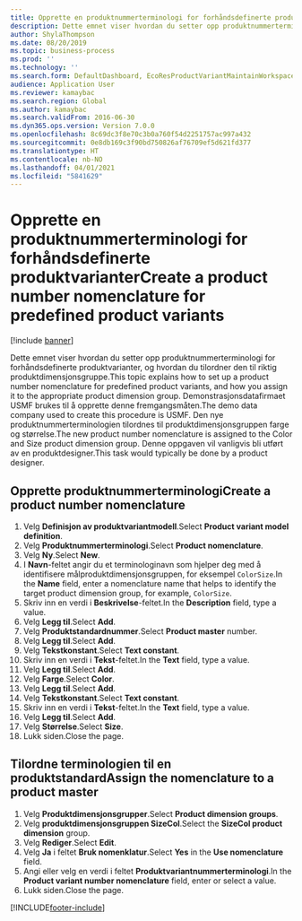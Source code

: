 ```yaml
---
title: Opprette en produktnummerterminologi for forhåndsdefinerte produktvarianter
description: Dette emnet viser hvordan du setter opp produktnummerterminologi for forhåndsdefinerte produktvarianter, og hvordan du tilordner den til riktig produktdimensjonsgruppe.
author: ShylaThompson
ms.date: 08/20/2019
ms.topic: business-process
ms.prod: ''
ms.technology: ''
ms.search.form: DefaultDashboard, EcoResProductVariantMaintainWorkspace, EcoResNomenclature, EcoResProductDimensionGroup
audience: Application User
ms.reviewer: kamaybac
ms.search.region: Global
ms.author: kamaybac
ms.search.validFrom: 2016-06-30
ms.dyn365.ops.version: Version 7.0.0
ms.openlocfilehash: 8c69dc3f8e70c3b0a760f54d2251757ac997a432
ms.sourcegitcommit: 0e8db169c3f90bd750826af76709ef5d621fd377
ms.translationtype: HT
ms.contentlocale: nb-NO
ms.lasthandoff: 04/01/2021
ms.locfileid: "5841629"
---
```

# <a name="create-a-product-number-nomenclature-for-predefined-product-variants"></a><span data-ttu-id="bcd8d-103">Opprette en produktnummerterminologi for forhåndsdefinerte produktvarianter</span><span class="sxs-lookup"><span data-stu-id="bcd8d-103">Create a product number nomenclature for predefined product variants</span></span>

[!include [banner](../../includes/banner.md)]

<span data-ttu-id="bcd8d-104">Dette emnet viser hvordan du setter opp produktnummerterminologi for forhåndsdefinerte produktvarianter, og hvordan du tilordner den til riktig produktdimensjonsgruppe.</span><span class="sxs-lookup"><span data-stu-id="bcd8d-104">This topic explains how to set up a product number nomenclature for predefined product variants, and how you assign it to the appropriate product dimension group.</span></span> <span data-ttu-id="bcd8d-105">Demonstrasjonsdatafirmaet USMF brukes til å opprette denne fremgangsmåten.</span><span class="sxs-lookup"><span data-stu-id="bcd8d-105">The demo data company used to create this procedure is USMF.</span></span> <span data-ttu-id="bcd8d-106">Den nye produktnummerterminologien tilordnes til produktdimensjonsgruppen farge og størrelse.</span><span class="sxs-lookup"><span data-stu-id="bcd8d-106">The new product number nomenclature is assigned to the Color and Size product dimension group.</span></span> <span data-ttu-id="bcd8d-107">Denne oppgaven vil vanligvis bli utført av en produktdesigner.</span><span class="sxs-lookup"><span data-stu-id="bcd8d-107">This task would typically be done by a product designer.</span></span>


## <a name="create-a-product-number-nomenclature"></a><span data-ttu-id="bcd8d-108">Opprette produktnummerterminologi</span><span class="sxs-lookup"><span data-stu-id="bcd8d-108">Create a product number nomenclature</span></span>
1. <span data-ttu-id="bcd8d-109">Velg **Definisjon av produktvariantmodell**.</span><span class="sxs-lookup"><span data-stu-id="bcd8d-109">Select **Product variant model definition**.</span></span>
2. <span data-ttu-id="bcd8d-110">Velg **Produktnummerterminologi**.</span><span class="sxs-lookup"><span data-stu-id="bcd8d-110">Select **Product nomenclature**.</span></span>
3. <span data-ttu-id="bcd8d-111">Velg **Ny**.</span><span class="sxs-lookup"><span data-stu-id="bcd8d-111">Select **New**.</span></span>
4. <span data-ttu-id="bcd8d-112">I **Navn**-feltet angir du et terminologinavn som hjelper deg med å identifisere målproduktdimensjonsgruppen, for eksempel `ColorSize`.</span><span class="sxs-lookup"><span data-stu-id="bcd8d-112">In the **Name** field, enter a nomenclature name that helps to identify the target product dimension group, for example, `ColorSize`.</span></span>
5. <span data-ttu-id="bcd8d-113">Skriv inn en verdi i **Beskrivelse**-feltet.</span><span class="sxs-lookup"><span data-stu-id="bcd8d-113">In the **Description** field, type a value.</span></span>
6. <span data-ttu-id="bcd8d-114">Velg **Legg til**.</span><span class="sxs-lookup"><span data-stu-id="bcd8d-114">Select **Add**.</span></span>
7. <span data-ttu-id="bcd8d-115">Velg **Produktstandardnummer**.</span><span class="sxs-lookup"><span data-stu-id="bcd8d-115">Select **Product master** number.</span></span>
8. <span data-ttu-id="bcd8d-116">Velg **Legg til**.</span><span class="sxs-lookup"><span data-stu-id="bcd8d-116">Select **Add**.</span></span>
9. <span data-ttu-id="bcd8d-117">Velg **Tekstkonstant**.</span><span class="sxs-lookup"><span data-stu-id="bcd8d-117">Select **Text constant**.</span></span>
10. <span data-ttu-id="bcd8d-118">Skriv inn en verdi i **Tekst**-feltet.</span><span class="sxs-lookup"><span data-stu-id="bcd8d-118">In the **Text** field, type a value.</span></span>
11. <span data-ttu-id="bcd8d-119">Velg **Legg til**.</span><span class="sxs-lookup"><span data-stu-id="bcd8d-119">Select **Add**.</span></span>
12. <span data-ttu-id="bcd8d-120">Velg **Farge**.</span><span class="sxs-lookup"><span data-stu-id="bcd8d-120">Select **Color**.</span></span>
13. <span data-ttu-id="bcd8d-121">Velg **Legg til**.</span><span class="sxs-lookup"><span data-stu-id="bcd8d-121">Select **Add**.</span></span>
14. <span data-ttu-id="bcd8d-122">Velg **Tekstkonstant**.</span><span class="sxs-lookup"><span data-stu-id="bcd8d-122">Select **Text constant**.</span></span>
15. <span data-ttu-id="bcd8d-123">Skriv inn en verdi i **Tekst**-feltet.</span><span class="sxs-lookup"><span data-stu-id="bcd8d-123">In the **Text** field, type a value.</span></span>
16. <span data-ttu-id="bcd8d-124">Velg **Legg til**.</span><span class="sxs-lookup"><span data-stu-id="bcd8d-124">Select **Add**.</span></span>
17. <span data-ttu-id="bcd8d-125">Velg **Størrelse**.</span><span class="sxs-lookup"><span data-stu-id="bcd8d-125">Select **Size**.</span></span>
18. <span data-ttu-id="bcd8d-126">Lukk siden.</span><span class="sxs-lookup"><span data-stu-id="bcd8d-126">Close the page.</span></span>

## <a name="assign-the-nomenclature-to-a-product-master"></a><span data-ttu-id="bcd8d-127">Tilordne terminologien til en produktstandard</span><span class="sxs-lookup"><span data-stu-id="bcd8d-127">Assign the nomenclature to a product master</span></span>
1. <span data-ttu-id="bcd8d-128">Velg **Produktdimensjonsgrupper**.</span><span class="sxs-lookup"><span data-stu-id="bcd8d-128">Select **Product dimension groups**.</span></span>
2. <span data-ttu-id="bcd8d-129">Velg **produktdimensjonsgruppen SizeCol**.</span><span class="sxs-lookup"><span data-stu-id="bcd8d-129">Select the **SizeCol product dimension** group.</span></span>
3. <span data-ttu-id="bcd8d-130">Velg **Rediger**.</span><span class="sxs-lookup"><span data-stu-id="bcd8d-130">Select **Edit**.</span></span>
4. <span data-ttu-id="bcd8d-131">Velg **Ja** i feltet **Bruk nomenklatur**.</span><span class="sxs-lookup"><span data-stu-id="bcd8d-131">Select **Yes** in the **Use nomenclature** field.</span></span>
5. <span data-ttu-id="bcd8d-132">Angi eller velg en verdi i feltet **Produktvariantnummerterminologi**.</span><span class="sxs-lookup"><span data-stu-id="bcd8d-132">In the **Product variant number nomenclature** field, enter or select a value.</span></span>
6. <span data-ttu-id="bcd8d-133">Lukk siden.</span><span class="sxs-lookup"><span data-stu-id="bcd8d-133">Close the page.</span></span>



[!INCLUDE[footer-include](../../../includes/footer-banner.md)]